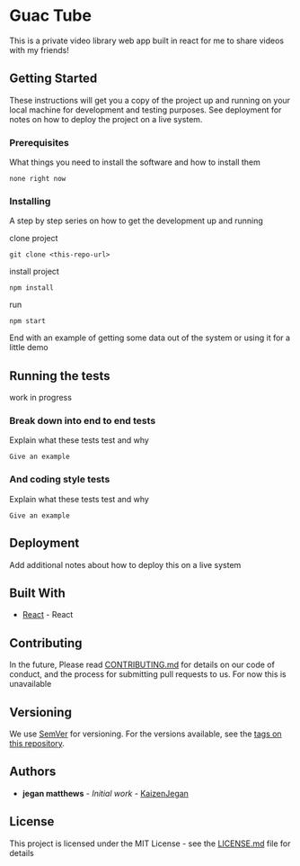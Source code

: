 # Guac Tube 

This is a private video library web app built in react for me to share videos with my friends!

## Getting Started

These instructions will get you a copy of the project up and running on your local machine for development and testing purposes. See deployment for notes on how to deploy the project on a live system.

### Prerequisites

What things you need to install the software and how to install them

```
none right now
```

### Installing

A step by step series on how to get the development up and running

clone project

```
git clone <this-repo-url>
```

install project

```
npm install
```
run

```
npm start
```

End with an example of getting some data out of the system or using it for a little demo

## Running the tests

work in progress

### Break down into end to end tests

Explain what these tests test and why

```
Give an example
```

### And coding style tests

Explain what these tests test and why

```
Give an example
```

## Deployment

Add additional notes about how to deploy this on a live system

## Built With

* [React](https://github.com/facebook/react) - React

## Contributing

In the future, Please read [CONTRIBUTING.md](#)  for details on our code of conduct, and the process for submitting pull requests to us. For now this is unavailable

## Versioning

We use [SemVer](http://semver.org/) for versioning. For the versions available, see the [tags on this repository](https://github.com/your/project/tags). 

## Authors

* **jegan matthews** - *Initial work* - [KaizenJegan](https://github.com/KaizenJegan)

## License

This project is licensed under the MIT License - see the [LICENSE.md](LICENSE.md) file for details

